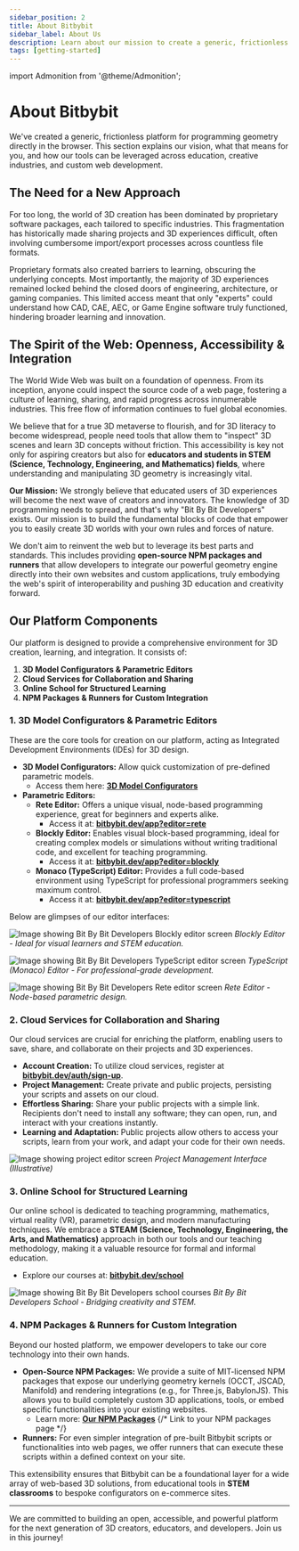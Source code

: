 ```yaml
---
sidebar_position: 2
title: About Bitbybit
sidebar_label: About Us
description: Learn about our mission to create a generic, frictionless platform for programming geometry on the browser, democratizing 3D creation, and its applications in STEM and custom web integrations.
tags: [getting-started]
---
```


import Admonition from '@theme/Admonition';

# About Bitbybit

We've created a generic, frictionless platform for programming geometry directly in the browser. This section explains our vision, what that means for you, and how our tools can be leveraged across education, creative industries, and custom web development.

## The Need for a New Approach

For too long, the world of 3D creation has been dominated by proprietary software packages, each tailored to specific industries. This fragmentation has historically made sharing projects and 3D experiences difficult, often involving cumbersome import/export processes across countless file formats.

Proprietary formats also created barriers to learning, obscuring the underlying concepts. Most importantly, the majority of 3D experiences remained locked behind the closed doors of engineering, architecture, or gaming companies. This limited access meant that only "experts" could understand how CAD, CAE, AEC, or Game Engine software truly functioned, hindering broader learning and innovation.

## The Spirit of the Web: Openness, Accessibility & Integration

The World Wide Web was built on a foundation of openness. From its inception, anyone could inspect the source code of a web page, fostering a culture of learning, sharing, and rapid progress across innumerable industries. This free flow of information continues to fuel global economies.

We believe that for a true 3D metaverse to flourish, and for 3D literacy to become widespread, people need tools that allow them to "inspect" 3D scenes and learn 3D concepts without friction. This accessibility is key not only for aspiring creators but also for **educators and students in STEM (Science, Technology, Engineering, and Mathematics) fields**, where understanding and manipulating 3D geometry is increasingly vital.

**Our Mission:**
We strongly believe that educated users of 3D experiences will become the next wave of creators and innovators. The knowledge of 3D programming needs to spread, and that's why "Bit By Bit Developers" exists. Our mission is to build the fundamental blocks of code that empower you to easily create 3D worlds with your own rules and forces of nature.

We don't aim to reinvent the web but to leverage its best parts and standards. This includes providing **open-source NPM packages and runners** that allow developers to integrate our powerful geometry engine directly into their own websites and custom applications, truly embodying the web's spirit of interoperability and pushing 3D education and creativity forward.

## Our Platform Components

Our platform is designed to provide a comprehensive environment for 3D creation, learning, and integration. It consists of:

1.  **3D Model Configurators & Parametric Editors**
2.  **Cloud Services for Collaboration and Sharing**
3.  **Online School for Structured Learning**
4.  **NPM Packages & Runners for Custom Integration**

### 1. 3D Model Configurators & Parametric Editors

These are the core tools for creation on our platform, acting as Integrated Development Environments (IDEs) for 3D design.

*   **3D Model Configurators:** Allow quick customization of pre-defined parametric models.
    *   Access them here: [**3D Model Configurators**](https://bitbybit.dev/3d-models)
*   **Parametric Editors:**
    *   **Rete Editor:** Offers a unique visual, node-based programming experience, great for beginners and experts alike.
        *   Access it at: [**bitbybit.dev/app?editor=rete**](https://bitbybit.dev/app?editor=rete)
    *   **Blockly Editor:** Enables visual block-based programming, ideal for creating complex models or simulations without writing traditional code, and excellent for teaching programming.
        *   Access it at: [**bitbybit.dev/app?editor=blockly**](https://bitbybit.dev/app?editor=blockly)
    *   **Monaco (TypeScript) Editor:** Provides a full code-based environment using TypeScript for professional programmers seeking maximum control.
        *   Access it at: [**bitbybit.dev/app?editor=typescript**](https://bitbybit.dev/app?editor=typescript)

Below are glimpses of our editor interfaces:

![Image showing Bit By Bit Developers Blockly editor screen](https://ik.imagekit.io/bitbybit/app/assets/start/bitbybitdev-application.jpeg)
*Blockly Editor - Ideal for visual learners and STEM education.*

![Image showing Bit By Bit Developers TypeScript editor screen](https://ik.imagekit.io/bitbybit/app/assets/start/bitbybitdev-typescript-monaco-editor.jpeg)
*TypeScript (Monaco) Editor - For professional-grade development.*

![Image showing Bit By Bit Developers Rete editor screen](https://ik.imagekit.io/bitbybit/app/assets/start/bitbybitdev-rete-editor.jpeg)
*Rete Editor - Node-based parametric design.*

### 2. Cloud Services for Collaboration and Sharing

Our cloud services are crucial for enriching the platform, enabling users to save, share, and collaborate on their projects and 3D experiences.

*   **Account Creation:** To utilize cloud services, register at [**bitbybit.dev/auth/sign-up**](https://bitbybit.dev/auth/sign-up).
*   **Project Management:** Create private and public projects, persisting your scripts and assets on our cloud.
*   **Effortless Sharing:** Share your public projects with a simple link. Recipients don't need to install any software; they can open, run, and interact with your creations instantly.
*   **Learning and Adaptation:** Public projects allow others to access your scripts, learn from your work, and adapt your code for their own needs.

![Image showing project editor screen](https://miro.medium.com/max/1400/1*ynLahx1xmiSNlSdvn16oiA.png)
*Project Management Interface (Illustrative)*

### 3. Online School for Structured Learning

Our online school is dedicated to teaching programming, mathematics, virtual reality (VR), parametric design, and modern manufacturing techniques. We embrace a **STEAM (Science, Technology, Engineering, the Arts, and Mathematics)** approach in both our tools and our teaching methodology, making it a valuable resource for formal and informal education.

*   Explore our courses at: [**bitbybit.dev/school**](https://bitbybit.dev/school)

![Image showing Bit By Bit Developers school courses](https://ik.imagekit.io/bitbybit/app/assets/start/bitbybitdev-school.jpeg)
*Bit By Bit Developers School - Bridging creativity and STEM.*

### 4. NPM Packages & Runners for Custom Integration

Beyond our hosted platform, we empower developers to take our core technology into their own hands.

*   **Open-Source NPM Packages:** We provide a suite of MIT-licensed NPM packages that expose our underlying geometry kernels (OCCT, JSCAD, Manifold) and rendering integrations (e.g., for Three.js, BabylonJS). This allows you to build completely custom 3D applications, tools, or embed specific functionalities into your existing websites.
    *   Learn more: [**Our NPM Packages**](/learn/npm-packages/intro) {/* Link to your NPM packages page */}
*   **Runners:** For even simpler integration of pre-built Bitbybit scripts or functionalities into web pages, we offer runners that can execute these scripts within a defined context on your site.

This extensibility ensures that Bitbybit can be a foundational layer for a wide array of web-based 3D solutions, from educational tools in **STEM classrooms** to bespoke configurators on e-commerce sites.

---

We are committed to building an open, accessible, and powerful platform for the next generation of 3D creators, educators, and developers. Join us in this journey!